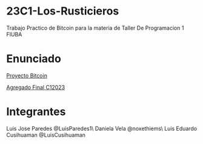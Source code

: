# 23C1-Los-Rusticieros
Trabajo Practico de Bitcoin para la materia de Taller De Programacion 1 FIUBA

# Enunciado
[Proyecto Bitcoin](https://taller-1-fiuba-rust.github.io/proyecto/23C1/proyecto.html)

[Agregado Final C12023](https://taller-1-fiuba-rust.github.io/proyecto/23C1/examen_final.html)

# Integrantes
Luis Jose Paredes @LuisParedes1\\
Daniela Vela @noxethiems\\
Luis Eduardo Cusihuaman @LuisCusihuaman